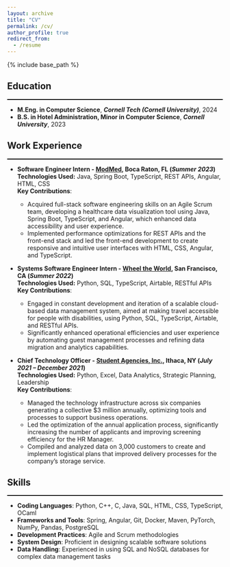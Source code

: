 ```yaml
---
layout: archive
title: "CV"
permalink: /cv/
author_profile: true
redirect_from:
  - /resume
---
```


{% include base_path %}

## Education
<hr style="height: 2px; background-color: black; border: none;">

* **M.Eng. in Computer Science**, ***Cornell Tech (Cornell University)***, 2024
* **B.S. in Hotel Administration, Minor in Computer Science**, ***Cornell University***, 2023

## Work Experience
<hr style="height: 2px; background-color: black; border: none;">

- **Software Engineer Intern - [ModMed](https://www.modmed.com/), Boca Raton, FL (_Summer 2023_)**  
  **Technologies Used:** Java, Spring Boot, TypeScript, REST APIs, Angular, HTML, CSS  
  **Key Contributions**:
    - Acquired full-stack software engineering skills on an Agile Scrum team, developing a healthcare data visualization tool using Java, Spring Boot, TypeScript, and Angular, which enhanced data accessibility and user experience.
    - Implemented performance optimizations for REST APIs and the front-end stack and led the front-end development to create responsive and intuitive user interfaces with HTML, CSS, Angular, and TypeScript.

- **Systems Software Engineer Intern - [Wheel the World](https://wheeltheworld.com/), San Francisco, CA (_Summer 2022_)**  
  **Technologies Used:** Python, SQL, TypeScript, Airtable, RESTful APIs  
  **Key Contributions**:
    - Engaged in constant development and iteration of a scalable cloud-based data management system, aimed at making travel accessible for people with disabilities, using Python, SQL, TypeScript, Airtable, and RESTful APIs.
    - Significantly enhanced operational efficiencies and user experience by automating guest management processes and refining data migration and analytics capabilities.

- **Chief Technology Officer - [Student Agencies, Inc.](https://www.studentagencies.com/), Ithaca, NY (_July 2021 – December 2021_)**  
  **Technologies Used:** Python, Excel, Data Analytics, Strategic Planning, Leadership  
  **Key Contributions**:
    - Managed the technology infrastructure across six companies generating a collective $3 million annually, optimizing tools and processes to support business operations.
    - Led the optimization of the annual application process, significantly increasing the number of applicants and improving screening efficiency for the HR Manager.
    - Compiled and analyzed data on 3,000 customers to create and implement logistical plans that improved delivery processes for the company’s storage service.

## Skills
<hr style="height: 2px; background-color: black; border: none;">

- **Coding Languages**: Python, C++, C, Java, SQL, HTML, CSS, TypeScript, OCaml
- **Frameworks and Tools**: Spring, Angular, Git, Docker, Maven, PyTorch, NumPy, Pandas, PostgreSQL
- **Development Practices**: Agile and Scrum methodologies
- **System Design**: Proficient in designing scalable software solutions
- **Data Handling**: Experienced in using SQL and NoSQL databases for complex data management tasks